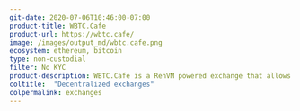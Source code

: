 ```yaml
---
git-date: 2020-07-06T10:46:00-07:00
product-title: WBTC.Cafe
product-url: https://wbtc.cafe/
image: /images/output_md/wbtc.cafe.png
ecosystem: ethereum, bitcoin
type: non-custodial
filter: No KYC
product-description: WBTC.Cafe is a RenVM powered exchange that allows you to mint WBTC(ERC20 wrapped Bitcoin) without registration or KYC.
coltitle:  "Decentralized exchanges"
colpermalink: exchanges
---
```

